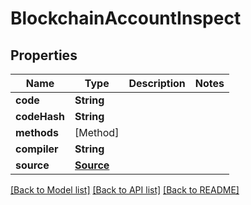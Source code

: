 # BlockchainAccountInspect

## Properties
Name | Type | Description | Notes
------------ | ------------- | ------------- | -------------
**code** | **String** |  | 
**codeHash** | **String** |  | 
**methods** | [Method] |  | 
**compiler** | **String** |  | 
**source** | [**Source**](Source.md) |  | 

[[Back to Model list]](../README.md#documentation-for-models) [[Back to API list]](../README.md#documentation-for-api-endpoints) [[Back to README]](../README.md)


